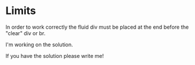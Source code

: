 # Limits #

In order to work correctly the fluid div must be placed at the end before the "clear" div or br.


I'm working on the solution.

If you have the solution please write me!